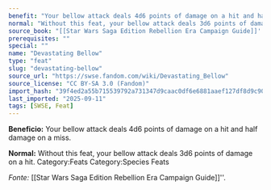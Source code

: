 ```yaml
---
benefit: "Your bellow attack deals 4d6 points of damage on a hit and half damage on a miss."
normal: "Without this feat, your bellow attack deals 3d6 points of damage on a hit. Category:Feats Category:Species Feats"
source_book: "[[Star Wars Saga Edition Rebellion Era Campaign Guide]]''"
prerequisites: ""
special: ""
name: "Devastating Bellow"
type: "feat"
slug: "devastating-bellow"
source_url: "https://swse.fandom.com/wiki/Devastating_Bellow"
source_license: "CC BY-SA 3.0 (Fandom)"
import_hash: "39f4ed2a55b715539792a731347d9caac0df6e6881aaef127df8d9c9002a5f91"
last_imported: "2025-09-11"
tags: [SWSE, Feat]
---
```

**Beneficio:** Your bellow attack deals 4d6 points of damage on a hit and half damage on a miss.

**Normal:** Without this feat, your bellow attack deals 3d6 points of damage on a hit. Category:Feats Category:Species Feats

*Fonte:* [[Star Wars Saga Edition Rebellion Era Campaign Guide]]''.